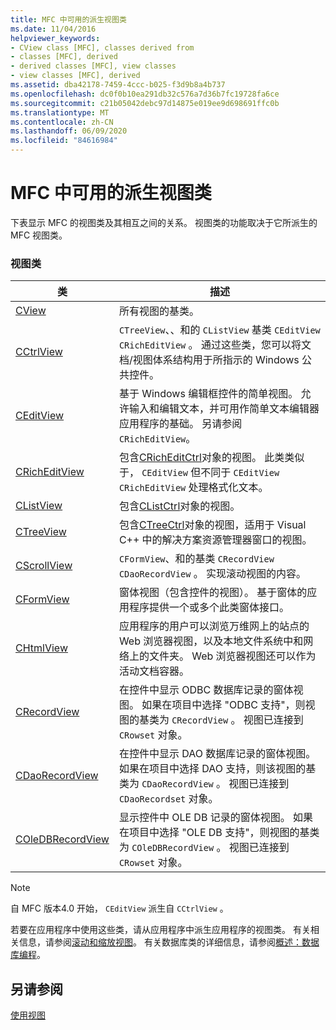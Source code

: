 ```yaml
---
title: MFC 中可用的派生视图类
ms.date: 11/04/2016
helpviewer_keywords:
- CView class [MFC], classes derived from
- classes [MFC], derived
- derived classes [MFC], view classes
- view classes [MFC], derived
ms.assetid: dba42178-7459-4ccc-b025-f3d9b8a4b737
ms.openlocfilehash: dc0f0b10ea291db32c576a7d36b7fc19728fa6ce
ms.sourcegitcommit: c21b05042debc97d14875e019ee9d698691ffc0b
ms.translationtype: MT
ms.contentlocale: zh-CN
ms.lasthandoff: 06/09/2020
ms.locfileid: "84616984"
---
```

# <a name="derived-view-classes-available-in-mfc"></a>MFC 中可用的派生视图类

下表显示 MFC 的视图类及其相互之间的关系。 视图类的功能取决于它所派生的 MFC 视图类。

### <a name="view-classes"></a>视图类

|类|描述|
|-----------|-----------------|
|[CView](reference/cview-class.md)|所有视图的基类。|
|[CCtrlView](reference/cctrlview-class.md)|`CTreeView`、、和的 `CListView` 基类 `CEditView` `CRichEditView` 。 通过这些类，您可以将文档/视图体系结构用于所指示的 Windows 公共控件。|
|[CEditView](reference/ceditview-class.md)|基于 Windows 编辑框控件的简单视图。 允许输入和编辑文本，并可用作简单文本编辑器应用程序的基础。 另请参阅 `CRichEditView`。|
|[CRichEditView](reference/cricheditview-class.md)|包含[CRichEditCtrl](reference/cricheditctrl-class.md)对象的视图。 此类类似于， `CEditView` 但不同于 `CEditView` `CRichEditView` 处理格式化文本。|
|[CListView](reference/clistview-class.md)|包含[CListCtrl](reference/clistctrl-class.md)对象的视图。|
|[CTreeView](reference/ctreeview-class.md)|包含[CTreeCtrl](reference/ctreectrl-class.md)对象的视图，适用于 Visual C++ 中的解决方案资源管理器窗口的视图。|
|[CScrollView](reference/cscrollview-class.md)|`CFormView`、和的基类 `CRecordView` `CDaoRecordView` 。 实现滚动视图的内容。|
|[CFormView](reference/cformview-class.md)|窗体视图（包含控件的视图）。 基于窗体的应用程序提供一个或多个此类窗体接口。|
|[CHtmlView](reference/chtmlview-class.md)|应用程序的用户可以浏览万维网上的站点的 Web 浏览器视图，以及本地文件系统中和网络上的文件夹。 Web 浏览器视图还可以作为活动文档容器。|
|[CRecordView](reference/crecordview-class.md)|在控件中显示 ODBC 数据库记录的窗体视图。 如果在项目中选择 "ODBC 支持"，则视图的基类为 `CRecordView` 。 视图已连接到 `CRowset` 对象。|
|[CDaoRecordView](reference/cdaorecordview-class.md)|在控件中显示 DAO 数据库记录的窗体视图。 如果在项目中选择 DAO 支持，则该视图的基类为 `CDaoRecordView` 。 视图已连接到 `CDaoRecordset` 对象。|
|[COleDBRecordView](reference/coledbrecordview-class.md)|显示控件中 OLE DB 记录的窗体视图。 如果在项目中选择 "OLE DB 支持"，则视图的基类为 `COleDBRecordView` 。 视图已连接到 `CRowset` 对象。|

> [!NOTE]
> 自 MFC 版本4.0 开始， `CEditView` 派生自 `CCtrlView` 。

若要在应用程序中使用这些类，请从应用程序中派生应用程序的视图类。 有关相关信息，请参阅[滚动和缩放视图](scrolling-and-scaling-views.md)。 有关数据库类的详细信息，请参阅[概述：数据库编程](../data/data-access-programming-mfc-atl.md)。

## <a name="see-also"></a>另请参阅

[使用视图](using-views.md)
